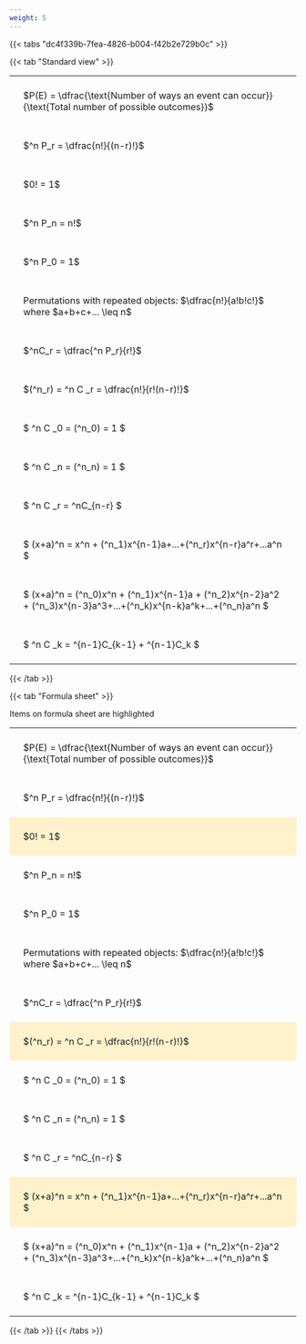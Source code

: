 ```yaml
---
weight: 5
---
```


{{< tabs "dc4f339b-7fea-4826-b004-f42b2e729b0c" >}}

{{< tab "Standard view" >}}

<style type="text/css">
#T_f44e1 th.col_heading {
  text-align: left;
  font-size: 1em;
}
#T_f44e1 td {
  text-align: left;
  font-size: 1em;
  padding: 1.5em;
}
</style>
<table id="T_f44e1">
  <thead>
  </thead>
  <tbody>
    <tr>
      <td id="T_f44e1_row0_col0" class="data row0 col0" >$P(E) = \dfrac{\text{Number of ways an event can occur}}{\text{Total number of possible outcomes}}$</td>
    </tr>
    <tr>
      <td id="T_f44e1_row1_col0" class="data row1 col0" >$^n P_r = \dfrac{n!}{(n-r)!}$</td>
    </tr>
    <tr>
      <td id="T_f44e1_row2_col0" class="data row2 col0" >$0! = 1$</td>
    </tr>
    <tr>
      <td id="T_f44e1_row3_col0" class="data row3 col0" >$^n P_n = n!$</td>
    </tr>
    <tr>
      <td id="T_f44e1_row4_col0" class="data row4 col0" >$^n P_0 = 1$</td>
    </tr>
    <tr>
      <td id="T_f44e1_row5_col0" class="data row5 col0" >Permutations with repeated objects: $\dfrac{n!}{a!b!c!}$ where $a+b+c+... \leq n$</td>
    </tr>
    <tr>
      <td id="T_f44e1_row6_col0" class="data row6 col0" >$^nC_r = \dfrac{^n P_r}{r!}$</td>
    </tr>
    <tr>
      <td id="T_f44e1_row7_col0" class="data row7 col0" >$(^n_r) = ^n C _r = \dfrac{n!}{r!(n-r)!}$</td>
    </tr>
    <tr>
      <td id="T_f44e1_row8_col0" class="data row8 col0" >$ ^n C _0 = (^n_0) = 1 $</td>
    </tr>
    <tr>
      <td id="T_f44e1_row9_col0" class="data row9 col0" >$ ^n C _n = (^n_n) = 1 $</td>
    </tr>
    <tr>
      <td id="T_f44e1_row10_col0" class="data row10 col0" >$ ^n C _r = ^nC_{n-r} $</td>
    </tr>
    <tr>
      <td id="T_f44e1_row11_col0" class="data row11 col0" >$ (x+a)^n = x^n + (^n_1)x^{n-1}a+...+(^n_r)x^{n-r}a^r+...a^n    $</td>
    </tr>
    <tr>
      <td id="T_f44e1_row12_col0" class="data row12 col0" >$ (x+a)^n = (^n_0)x^n + (^n_1)x^{n-1}a + (^n_2)x^{n-2}a^2 + (^n_3)x^{n-3}a^3+...+(^n_k)x^{n-k}a^k+...+(^n_n)a^n $</td>
    </tr>
    <tr>
      <td id="T_f44e1_row13_col0" class="data row13 col0" >$ ^n C _k = ^{n-1}C_{k-1} + ^{n-1}C_k $</td>
    </tr>
  </tbody>
</table>
{{< /tab >}}

{{< tab "Formula sheet" >}}

Items on formula sheet are highlighted 
<br>
<style type="text/css">
#T_2fcd9 th.col_heading {
  text-align: left;
  font-size: 1em;
}
#T_2fcd9 td {
  text-align: left;
  font-size: 1em;
  padding: 1.5em;
}
#T_2fcd9_row0_col0, #T_2fcd9_row1_col0, #T_2fcd9_row3_col0, #T_2fcd9_row4_col0, #T_2fcd9_row5_col0, #T_2fcd9_row6_col0, #T_2fcd9_row8_col0, #T_2fcd9_row9_col0, #T_2fcd9_row10_col0, #T_2fcd9_row12_col0, #T_2fcd9_row13_col0 {
  background-color: rgba(0,0,0,0);
}
#T_2fcd9_row2_col0, #T_2fcd9_row7_col0, #T_2fcd9_row11_col0 {
  background-color: rgba(255,194,10, 0.2);
}
</style>
<table id="T_2fcd9">
  <thead>
  </thead>
  <tbody>
    <tr>
      <td id="T_2fcd9_row0_col0" class="data row0 col0" >$P(E) = \dfrac{\text{Number of ways an event can occur}}{\text{Total number of possible outcomes}}$</td>
    </tr>
    <tr>
      <td id="T_2fcd9_row1_col0" class="data row1 col0" >$^n P_r = \dfrac{n!}{(n-r)!}$</td>
    </tr>
    <tr>
      <td id="T_2fcd9_row2_col0" class="data row2 col0" >$0! = 1$</td>
    </tr>
    <tr>
      <td id="T_2fcd9_row3_col0" class="data row3 col0" >$^n P_n = n!$</td>
    </tr>
    <tr>
      <td id="T_2fcd9_row4_col0" class="data row4 col0" >$^n P_0 = 1$</td>
    </tr>
    <tr>
      <td id="T_2fcd9_row5_col0" class="data row5 col0" >Permutations with repeated objects: $\dfrac{n!}{a!b!c!}$ where $a+b+c+... \leq n$</td>
    </tr>
    <tr>
      <td id="T_2fcd9_row6_col0" class="data row6 col0" >$^nC_r = \dfrac{^n P_r}{r!}$</td>
    </tr>
    <tr>
      <td id="T_2fcd9_row7_col0" class="data row7 col0" >$(^n_r) = ^n C _r = \dfrac{n!}{r!(n-r)!}$</td>
    </tr>
    <tr>
      <td id="T_2fcd9_row8_col0" class="data row8 col0" >$ ^n C _0 = (^n_0) = 1 $</td>
    </tr>
    <tr>
      <td id="T_2fcd9_row9_col0" class="data row9 col0" >$ ^n C _n = (^n_n) = 1 $</td>
    </tr>
    <tr>
      <td id="T_2fcd9_row10_col0" class="data row10 col0" >$ ^n C _r = ^nC_{n-r} $</td>
    </tr>
    <tr>
      <td id="T_2fcd9_row11_col0" class="data row11 col0" >$ (x+a)^n = x^n + (^n_1)x^{n-1}a+...+(^n_r)x^{n-r}a^r+...a^n    $</td>
    </tr>
    <tr>
      <td id="T_2fcd9_row12_col0" class="data row12 col0" >$ (x+a)^n = (^n_0)x^n + (^n_1)x^{n-1}a + (^n_2)x^{n-2}a^2 + (^n_3)x^{n-3}a^3+...+(^n_k)x^{n-k}a^k+...+(^n_n)a^n $</td>
    </tr>
    <tr>
      <td id="T_2fcd9_row13_col0" class="data row13 col0" >$ ^n C _k = ^{n-1}C_{k-1} + ^{n-1}C_k $</td>
    </tr>
  </tbody>
</table>
{{< /tab >}}
{{< /tabs >}}